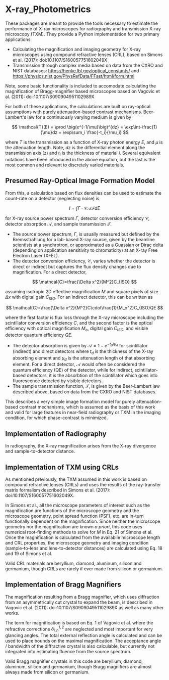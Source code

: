# X-ray_Photometrics

These packages are meant to provide the tools necessary to estimate the performance of X-ray microscopes for radiography and transmission X-ray microscopy (TXM). They provide a Python implementation for two primary applications:
* Calculating the magnification and imaging geometry for X-ray microscopes using compound refractive lenses (CRL), based on Simons et al. (2017): doi:10.1107/S160057751602049X
* Transmission through complex media based on data from the CXRO and NIST databases: https://henke.lbl.gov/optical_constants/ and https://physics.nist.gov/PhysRefData/FFast/html/form.html

Note, some basic functionality is included to accomodate calculating the magnification of Bragg-magnifier based microscopes based on Vagovic et al. (2011): doi:10.1107/S090904951102989X

For both of these applications, the calculations are built on ray-optical assumptions with purely attenuation-based contrast mechanisms. Beer-Lambert's law for a continuously varying medium is given by

$$
\mathcal{T}(E) = \prod \big(e^{-1/\mu}\big)^{dz} = \exp\int-\frac{1}{\mu}dz = \exp\sum_i \frac{-t_i}{\mu_i}
$$

where $T$ is the transmission as a function of X-ray photon energy $E$, and $\mu$ is the attenuation length. Note, $dz$ is the differential element along the transmission axis ($z$) and $t_i$ is the thickness of material $i$. Several equivalent notations have been introduced in the above equation, but the last is the most common and relevant to discretely varied materials.

## Presumed Ray-Optical Image Formation Model

From this, a calculation based on flux densities can be used to estimate the count-rate on a detector (neglecting noise) is

$$
I = \int \Gamma\cdot\mathcal{C}\mathcal{A}\mathcal{T} dE
$$

for X-ray source power spectrum $\Gamma$, detector conversion efficiency $\mathcal{C}$, detector absorption $\mathcal{A}$, and sample transmission $\mathcal{T}$.

* The source power spectrum, $\Gamma$, is usually measured but defined by the Bremsstrahlung for a lab-based X-ray source, given by the beamline scientists at a synchrotron, or approximated as a Guassian or Dirac delta (depending on application sensitivity to chromaticity) at an X-ray Free Electron Laser (XFEL).
* The detector conversion efficiency, $\mathcal{C}$, varies whether the detector is direct or indirect but captures the flux density changes due to magnification. For a direct detector,

$$
\mathcal{C}=\frac{\Delta x^2}{M^2}C_{ISO}
$$

assuming isotropic 2D effective magnification $M$ and square pixels of size $\Delta x$ with digital gain $C_{ISO}$. For an indirect detector, this can be written as

$$
\mathcal{C}=\frac{\Delta x^2}{M^2}C\cdot\frac{1}{M_o^2}C_{ISO}QE
$$

where the first factor is flux loss through the X-ray microscope including the scintillator conversion efficiency $C$, and the second factor is the optical efficiency with optical magnification $M_o$, digital gain $C_{ISO}$, and visible detector quantum efficiency $QE$.
* The detector absorption is given by $\mathcal{A} = 1 - e^{-t_d/\mu_d}$ for scintillator (indirect) and direct detectors where $t_d$ is the thickness of the X-ray absorbing element and $\mu_d$ is the attenuation length of that absorbing element. For a direct detector, $\mathcal{A}$ would often be considered the quantum efficiency (QE) of the detector, while for indirect, scintillator-based detectors, it is the absorbtion of the scintillator which goes into fluorescence detected by visible detectors.
* The sample transmission function, $\mathcal{T}$, is given by the Beer-Lambert law described above, based on data from the CXRO and NIST databases.

This describes a very simple image formation model for purely attenuation-based contrast mechanisms, which is assumed as the basis of this work and valid for large features in near-field radiography or TXM in the imaging condition, for which phase-contrast is minimized.

## Implementation of Radiography

In radiography, the X-ray magnification arises from the X-ray divergence and sample-to-detector distance.

## Implementation of TXM using CRLs

As mentioned previously, the TXM assumed in this work is based on compound refractive lenses (CRLs) and uses the results of the ray-transfer matrix formalism described in Simons et al. (2017): doi:10.1107/S160057751602049X.

In Simons et al., all the microscope parameters of interest such as the magnification are functions of the microscope geometry and the microscope geometry, point spread function (PSF), etc. are in-turn functionally dependent on the magnification. Since neither the microscope geometry nor the magnification are known *a priori*, this code uses numerical root-finding methods to solve for $M$ in Eq. 21 of Simons et al. Once the magnification is calculated from the availabile microscope length and CRL properties, the microscope geometry and imaging condition (sample-to-lens and lens-to-detector distances) are calculated using Eq. 18 and 19 of Simons et al.

Valid CRL materials are beryllium, diamond, aluminum, silicon and germanium, though CRLs are rarely if ever made from silicon or germanium.

## Implementation of Bragg Magnifiers

The magnification resulting from a Bragg magnifier, which uses diffraction from an asymmetrically cut crystal to expand the beam, is described in Vagovic et al. (2011): doi:10.1107/S090904951102989X as well as many other works.

The term for magnification is based on Eq. 1 of Vagovic et al. where the refractive corrections $\delta_{i,h}^{1,2}$ are neglected and most important for very glancing angles. The total external reflection angle is calculated and can be used to place bounds on the maximal magnification. The acceptance angle / bandwidth of the diffractive crystal is also calculable, but currently not integrated into estimating fluence from the source spectrum.

Valid Bragg magnifier crystals in this code are beryllium, diamond, aluminum, silicon and germanium, though Bragg magnifiers are almost always made from silicon or germanium.
